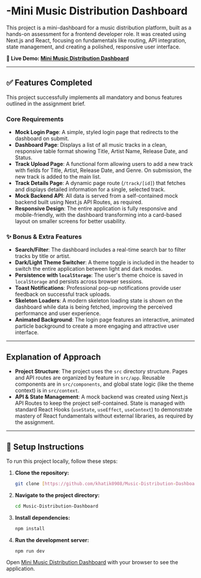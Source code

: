 # -Mini Music Distribution Dashboard

This project is a mini-dashboard for a music distribution platform, built as a hands-on assessment for a frontend developer role. It was created using Next.js and React, focusing on fundamentals like routing, API integration, state management, and creating a polished, responsive user interface.

**🚀 Live Demo: [Mini Music Distribution Dashboard](https://music-distribution-dashboard.netlify.app/)**

---

## ✅ Features Completed

This project successfully implements all mandatory and bonus features outlined in the assignment brief.

### Core Requirements
- **Mock Login Page**: A simple, styled login page that redirects to the dashboard on submit.
- **Dashboard Page**: Displays a list of all music tracks in a clean, responsive table format showing Title, Artist Name, Release Date, and Status.
- **Track Upload Page**: A functional form allowing users to add a new track with fields for Title, Artist, Release Date, and Genre. On submission, the new track is added to the main list.
- **Track Details Page**: A dynamic page route (`/track/[id]`) that fetches and displays detailed information for a single, selected track.
- **Mock Backend API**: All data is served from a self-contained mock backend built using Next.js API Routes, as required.
- **Responsive Design**: The entire application is fully responsive and mobile-friendly, with the dashboard transforming into a card-based layout on smaller screens for better usability.

### ✨ Bonus & Extra Features
- **Search/Filter**: The dashboard includes a real-time search bar to filter tracks by title or artist.
- **Dark/Light Theme Switcher**: A theme toggle is included in the header to switch the entire application between light and dark modes.
- **Persistence with `localStorage`**: The user's theme choice is saved in `localStorage` and persists across browser sessions.
- **Toast Notifications**: Professional pop-up notifications provide user feedback on successful track uploads.
- **Skeleton Loaders**: A modern skeleton loading state is shown on the dashboard while data is being fetched, improving the perceived performance and user experience.
- **Animated Background**: The login page features an interactive, animated particle background to create a more engaging and attractive user interface.

---

## Explanation of Approach

- **Project Structure**: The project uses the `src` directory structure. Pages and API routes are organized by feature in `src/app`. Reusable components are in `src/components`, and global state logic (like the theme context) is in `src/context`.
- **API & State Management**: A mock backend was created using Next.js API Routes to keep the project self-contained. State is managed with standard React Hooks (`useState`, `useEffect`, `useContext`) to demonstrate mastery of React fundamentals without external libraries, as required by the assignment.

---

## 🚀 Setup Instructions

To run this project locally, follow these steps:

1.  **Clone the repository:**
    ```bash
    git clone [https://github.com/khatik0908/Music-Distribution-Dashboard.git](https://github.com/khatik0908/Music-Distribution-Dashboard.git)
    ```

2.  **Navigate to the project directory:**
    ```bash
    cd Music-Distribution-Dashboard
    ```

3.  **Install dependencies:**
    ```bash
    npm install
    ```

4.  **Run the development server:**
    ```bash
    npm run dev
    ```

Open [Mini Music Distribution Dashboard](https://music-distribution-dashboard.netlify.app/) with your browser to see the application.